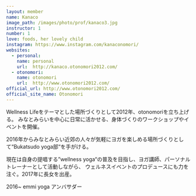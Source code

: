 ```yaml
---
layout: member
name: Kanaco
image_path: /images/photo/prof/kanaco3.jpg
instructor: 1
number: 1
love: foods, her lovely child
instagram: https://www.instagram.com/kanaconomori/
websites:
  - personal:
    name: personal
    url:  http://kanaco.otonomori2012.com/
  - otonomori:
    name: otonomori
    url:  http://www.otonomori2012.com/
official_url: http://www.otonomori2012.com/
official_site_name: Otonomori
---
```

<!-- TODO: update description -->
Wellness Lifeをテーマとした場所づくりとして2012年、otonomoriを立ち上げる。
みなとみらいを中心に日常に活かせる、身体づくりのワークショップやイベントを開催。

2016年からみなとみらい近郊の人々が気軽にヨガを楽しめる場所づくりとして“Bukatsudo yoga部“を手がける。

現在は自身の提唱する”wellness yoga“の普及を目指し、ヨガ講師、パーソナルトレーナーとして活動しながら、
ウェルネスイベントのプロデュースにも力を注ぐ。2017年に長女を出産。

2016~ emmi yoga アンバサダー
